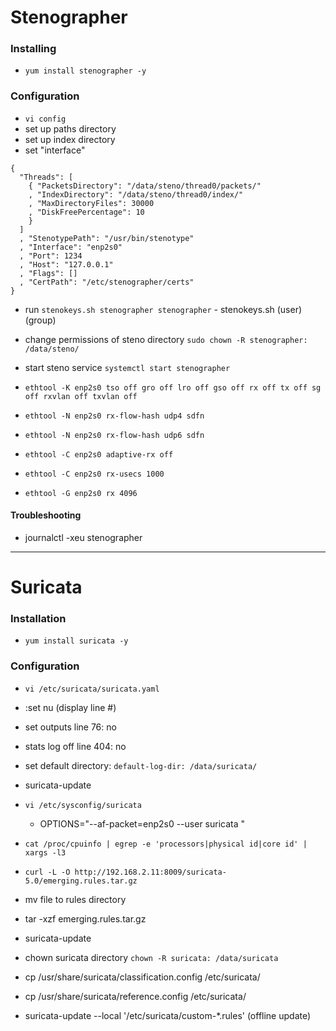 # Stenographer

### Installing
  - `yum install stenographer -y`

### Configuration
  - `vi config`
  - set up paths directory
  - set up index directory
  - set "interface"

```
{
  "Threads": [
    { "PacketsDirectory": "/data/steno/thread0/packets/"
    , "IndexDirectory": "/data/steno/thread0/index/"
    , "MaxDirectoryFiles": 30000
    , "DiskFreePercentage": 10
    }
  ]
  , "StenotypePath": "/usr/bin/stenotype"
  , "Interface": "enp2s0"
  , "Port": 1234
  , "Host": "127.0.0.1"
  , "Flags": []
  , "CertPath": "/etc/stenographer/certs"
}

```


   - run `stenokeys.sh stenographer stenographer`
    - stenokeys.sh (user) (group)

  - change permissions of steno directory `sudo chown -R stenographer: /data/steno/`
  - start steno service `systemctl start stenographer`

  - `ethtool -K enp2s0 tso off gro off lro off gso off rx off tx off sg off rxvlan off txvlan off`
  - `ethtool -N enp2s0 rx-flow-hash udp4 sdfn`
  - `ethtool -N enp2s0 rx-flow-hash udp6 sdfn`
  - `ethtool -C enp2s0 adaptive-rx off`
  - `ethtool -C enp2s0 rx-usecs 1000`
  - `ethtool -G enp2s0 rx 4096`

#### Troubleshooting

  - journalctl -xeu stenographer

---

# Suricata

### Installation

  - `yum install suricata -y`

### Configuration

  - `vi /etc/suricata/suricata.yaml`
  - :set nu (display line #)
  - set outputs line 76: no
  - stats log off line 404: no
  - set default directory: `default-log-dir: /data/suricata/`
  - suricata-update
  - `vi /etc/sysconfig/suricata`

     - OPTIONS="--af-packet=enp2s0 --user suricata "

  - `cat /proc/cpuinfo | egrep -e 'processors|physical id|core id' | xargs -l3`
  - `curl -L -O http://192.168.2.11:8009/suricata-5.0/emerging.rules.tar.gz`
  - mv file to rules directory
  - tar -xzf emerging.rules.tar.gz
  - suricata-update
  - chown suricata directory `chown -R suricata: /data/suricata`
  - cp /usr/share/suricata/classification.config /etc/suricata/
  - cp /usr/share/suricata/reference.config /etc/suricata/
  - suricata-update --local '/etc/suricata/custom-*.rules' (offline update)
